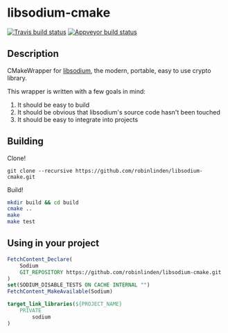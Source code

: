 # libsodium-cmake

[![Travis build status](https://travis-ci.org/robinlinden/libsodium-cmake.svg?branch=master)](https://travis-ci.org/robinlinden/libsodium-cmake)
[![Appveyor build status](https://ci.appveyor.com/api/projects/status/ra7l1pmh1viiss6k/branch/master?svg=true)](https://ci.appveyor.com/project/robinlinden/libsodium-cmake/branch/master)

## Description

CMakeWrapper for [libsodium](https://github.com/jedisct1/libsodium), the modern, portable, easy to use crypto library.

This wrapper is written with a few goals in mind:
1. It should be easy to build
1. It should be obvious that libsodium's source code hasn't been touched
1. It should be easy to integrate into projects

## Building

Clone!

`git clone --recursive https://github.com/robinlinden/libsodium-cmake.git`

Build!

```sh
mkdir build && cd build
cmake ..
make
make test
```

## Using in your project

```cmake
FetchContent_Declare(
    Sodium
    GIT_REPOSITORY https://github.com/robinlinden/libsodium-cmake.git
)
set(SODIUM_DISABLE_TESTS ON CACHE INTERNAL "")
FetchContent_MakeAvailable(Sodium)

target_link_libraries(${PROJECT_NAME}
    PRIVATE
        sodium
)
```
